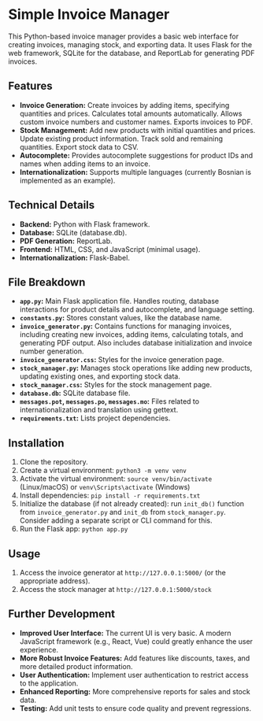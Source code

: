 # Simple Invoice Manager

This Python-based invoice manager provides a basic web interface for creating invoices, managing stock, and exporting data.  It uses Flask for the web framework, SQLite for the database, and ReportLab for generating PDF invoices.

## Features

* **Invoice Generation:** Create invoices by adding items, specifying quantities and prices.  Calculates total amounts automatically.  Allows custom invoice numbers and customer names.  Exports invoices to PDF.
* **Stock Management:** Add new products with initial quantities and prices. Update existing product information. Track sold and remaining quantities. Export stock data to CSV.
* **Autocomplete:** Provides autocomplete suggestions for product IDs and names when adding items to an invoice.
* **Internationalization:** Supports multiple languages (currently Bosnian is implemented as an example).

## Technical Details

* **Backend:** Python with Flask framework.
* **Database:** SQLite (database.db).
* **PDF Generation:** ReportLab.
* **Frontend:** HTML, CSS, and JavaScript (minimal usage).
* **Internationalization:** Flask-Babel.

## File Breakdown

* **`app.py`:**  Main Flask application file. Handles routing, database interactions for product details and autocomplete, and language setting.
* **`constants.py`:** Stores constant values, like the database name.
* **`invoice_generator.py`:** Contains functions for managing invoices, including creating new invoices, adding items, calculating totals, and generating PDF output. Also includes database initialization and invoice number generation.
* **`invoice_generator.css`:** Styles for the invoice generation page.
* **`stock_manager.py`:**  Manages stock operations like adding new products, updating existing ones, and exporting stock data.
* **`stock_manager.css`:** Styles for the stock management page.
* **`database.db`:** SQLite database file.
* **`messages.pot`, `messages.po`, `messages.mo`:** Files related to internationalization and translation using gettext.
* **`requirements.txt`:** Lists project dependencies.


## Installation

1.  Clone the repository.
2.  Create a virtual environment: `python3 -m venv venv`
3.  Activate the virtual environment: `source venv/bin/activate` (Linux/macOS) or `venv\Scripts\activate` (Windows)
4.  Install dependencies: `pip install -r requirements.txt`
5.  Initialize the database (if not already created): run `init_db()` function from `invoice_generator.py` and `init_db` from `stock_manager.py`.  Consider adding a separate script or CLI command for this.
6.  Run the Flask app: `python app.py`

## Usage

1.  Access the invoice generator at `http://127.0.0.1:5000/` (or the appropriate address).
2.  Access the stock manager at `http://127.0.0.1:5000/stock`


## Further Development

* **Improved User Interface:**  The current UI is very basic.  A modern JavaScript framework (e.g., React, Vue) could greatly enhance the user experience.
* **More Robust Invoice Features:**  Add features like discounts, taxes, and more detailed product information.
* **User Authentication:**  Implement user authentication to restrict access to the application.
* **Enhanced Reporting:** More comprehensive reports for sales and stock data.
* **Testing:** Add unit tests to ensure code quality and prevent regressions.
